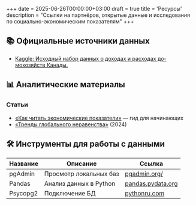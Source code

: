 +++
date = 2025-06-26T00:00:00+03:00
draft = true
title = 'Ресурсы'
description = "Ссылки на партнёров, открытые данные и исследования по социально-экономическим показателям"
+++

## 📚 Официальные источники данных

- [Kaggle: Исходный набор данных о доходах и расходах до-мохозяйств Канады.](https://www.kaggle.com/datase)
## 📊 Аналитические материалы

### Статьи
- [«Как читать экономические показатели»](https://example.com/guide) — гид для начинающих
- [«Тренды глобального неравенства»](https://example.com/inequality) (2024)

## 🛠 Инструменты для работы с данными

| Название | Описание | Ссылка |
|----------|----------|--------|
| pgAdmin | Просмотр локальных баз | [pgadmin.org/](https://www.pgadmin.org/) |
| Pandas | Анализ данных в Python | [pandas.pydata.org](https://pandas.pydata.org) |
| Psycopg2 | Подключение БД | [pythonru.com](https://pythonru.com/biblioteki/vvedenie-v-postgresql-s-python-psycopg2) |
